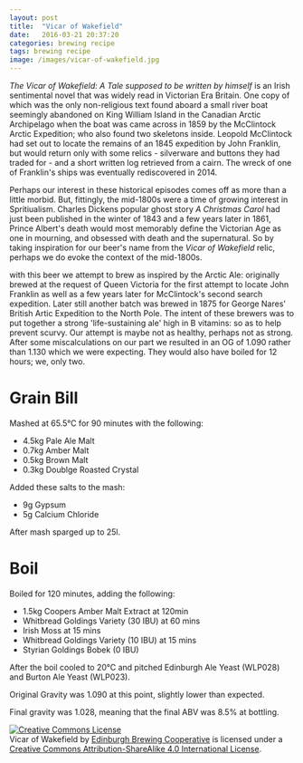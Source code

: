```yaml
---
layout: post
title:  "Vicar of Wakefield"
date:   2016-03-21 20:37:20
categories: brewing recipe
tags: brewing recipe
image: /images/vicar-of-wakefield.jpg
---
```


*The Vicar of Wakefield: A Tale supposed to be written by himself* is an Irish sentimental novel that was widely read in Victorian Era Britain. One copy of which was the only non-religious text found aboard a small river boat seemingly abandoned on King William Island in the Canadian Arctic Archipelago when the boat was came across in 1859 by the McClintock Arctic Expedition; who also found two skeletons inside. Leopold McClintock had set out to locate the remains of an 1845 expedition by John Franklin, but would return only with some relics - silverware and buttons they had traded for - and a short written log retrieved from a cairn. The wreck of one of Franklin's ships was eventually rediscovered in 2014.

Perhaps our interest in these historical episodes comes off as more than a little morbid. But, fittingly, the mid-1800s were a time of growing interest in Spritiualism. Charles Dickens popular ghost story *A Christmas Carol* had just been published in the winter of 1843 and a few years later in 1861, Prince Albert's death would most memorably define the Victorian Age as one in mourning, and obsessed with death and the supernatural. So by taking inspiration for our beer's name from the *Vicar of Wakefield* relic, perhaps we do evoke the context of the mid-1800s.

with this beer we attempt to brew as inspired by the Arctic Ale: originally brewed at the request of Queen Victoria for the first attempt to locate John Franklin as well as a few years later for McClintock's second search expedition. Later still another batch was brewed in 1875 for George Nares' British Artic Expedition to the North Pole. The intent of these brewers was to put together a strong 'life-sustaining ale' high in B vitamins: so as to help prevent scurvy. Our attempt is maybe not as healthy, perhaps not as strong. After some miscalculations on our part we resulted in an OG of 1.090 rather than 1.130 which we were expecting. They would also have boiled for 12 hours; we, only two. 

Grain Bill
==========

Mashed at 65.5°C for 90 minutes with the following:

* 4.5kg Pale Ale Malt
* 0.7kg Amber Malt
* 0.5kg Brown Malt
* 0.3kg Doublge Roasted Crystal

Added these salts to the mash:

* 9g Gypsum
* 5g Calcium Chloride

After mash sparged up to 25l.

Boil
====

Boiled for 120 minutes, adding the following:

* 1.5kg Coopers Amber Malt Extract at 120min
* Whitbread Goldings Variety (30 IBU) at 60 mins
* Irish Moss at 15 mins
* Whitbread Goldings Variety (10 IBU) at 15 mins
* Styrian Goldings Bobek (0 IBU)

After the boil cooled to 20°C and pitched Edinburgh Ale Yeast (WLP028) and
Burton Ale Yeast (WLP023).

Original Gravity was 1.090 at this point, slightly lower than expected.

Final gravity was 1.028, meaning that the final ABV was 8.5% at bottling.

<a rel="license" href="http://creativecommons.org/licenses/by-sa/4.0/"><img alt="Creative Commons License" style="border-width:0" src="https://i.creativecommons.org/l/by-sa/4.0/88x31.png" /></a><br /><span xmlns:dct="http://purl.org/dc/terms/" href="http://purl.org/dc/dcmitype/Text" property="dct:title" rel="dct:type">Vicar of Wakefield</span> by <a xmlns:cc="http://creativecommons.org/ns#" href="https://edinburgh-brewing-cooperative.github.io" property="cc:attributionName" rel="cc:attributionURL">Edinburgh Brewing Cooperative</a> is licensed under a <a rel="license" href="http://creativecommons.org/licenses/by-sa/4.0/">Creative Commons Attribution-ShareAlike 4.0 International License</a>.
